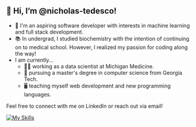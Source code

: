 ## 👋 Hi, I’m @nicholas-tedesco! 

- 🌱 I'm an aspiring software developer with interests in machine learning and full stack development. 
- 📚 In undergrad, I studied biochemistry with the intention of continuing on to medical school. However, I realized my passion for coding along the way! 
- I am currently...
  - 👨‍💼 working as a data scientist at Michigan Medicine.
  - 🏫 pursuing a master's degree in computer science from Georgia Tech.
  - 🖥️ teaching myself web development and new programming languages.

Feel free to connect with me on LinkedIn or reach out via email! 

[![My Skills](https://skillicons.dev/icons?i=linkedin&theme=light)](https://www.linkedin.com/in/nicholas-r-tedesco/)
